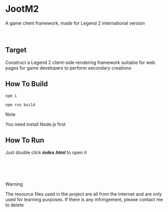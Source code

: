 # JootM2
A game client framework, made for Legend 2 international version
<br/>
<br/>
<br/>
## Target
Construct a Legend 2 client-side rendering framework suitable for web pages for game developers to perform secondary creations

## How To Build
```
npm i
```
```
npm run build
```
> [!NOTE]
> You need install Node.js first

## How To Run
Just double click ***index.html*** to open it
<br/>
<br/>
<br/>
<br/>
<br/>
> [!WARNING]
> The resource files used in the project are all from the Internet and are only used for learning purposes. If there is any infringement, please contact me to delete
